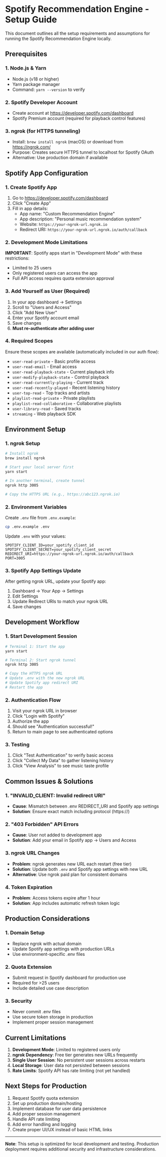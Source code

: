 # Spotify Recommendation Engine - Setup Guide

This document outlines all the setup requirements and assumptions for running the Spotify Recommendation Engine locally.

## Prerequisites

### 1. Node.js & Yarn
- Node.js (v18 or higher)
- Yarn package manager
- Command: `yarn --version` to verify

### 2. Spotify Developer Account
- Create account at https://developer.spotify.com/dashboard
- Spotify Premium account (required for playback control features)

### 3. ngrok (for HTTPS tunneling)
- Install: `brew install ngrok` (macOS) or download from https://ngrok.com/
- Purpose: Creates secure HTTPS tunnel to localhost for Spotify OAuth
- Alternative: Use production domain if available

## Spotify App Configuration

### 1. Create Spotify App
1. Go to https://developer.spotify.com/dashboard
2. Click "Create App"
3. Fill in app details:
    - App name: "Custom Recommendation Engine"
    - App description: "Personal music recommendation system"
    - Website: `https://your-ngrok-url.ngrok.io`
    - Redirect URI: `https://your-ngrok-url.ngrok.io/auth/callback`

### 2. Development Mode Limitations
**IMPORTANT**: Spotify apps start in "Development Mode" with these restrictions:
- Limited to 25 users
- Only registered users can access the app
- Full API access requires quota extension approval

### 3. Add Yourself as User (Required)
1. In your app dashboard → Settings
2. Scroll to "Users and Access"
3. Click "Add New User"
4. Enter your Spotify account email
5. Save changes
6. **Must re-authenticate after adding user**

### 4. Required Scopes
Ensure these scopes are available (automatically included in our auth flow):
- `user-read-private` - Basic profile access
- `user-read-email` - Email access
- `user-read-playback-state` - Current playback info
- `user-modify-playback-state` - Control playback
- `user-read-currently-playing` - Current track
- `user-read-recently-played` - Recent listening history
- `user-top-read` - Top tracks and artists
- `playlist-read-private` - Private playlists
- `playlist-read-collaborative` - Collaborative playlists
- `user-library-read` - Saved tracks
- `streaming` - Web playback SDK

## Environment Setup

### 1. ngrok Setup
```bash
# Install ngrok
brew install ngrok

# Start your local server first
yarn start

# In another terminal, create tunnel
ngrok http 3005

# Copy the HTTPS URL (e.g., https://abc123.ngrok.io)
```

### 2. Environment Variables
Create `.env` file from `.env.example`:
```bash
cp .env.example .env
```

Update `.env` with your values:
```
SPOTIFY_CLIENT_ID=your_spotify_client_id
SPOTIFY_CLIENT_SECRET=your_spotify_client_secret
REDIRECT_URI=https://your-ngrok-url.ngrok.io/auth/callback
PORT=3005
```

### 3. Spotify App Settings Update
After getting ngrok URL, update your Spotify app:
1. Dashboard → Your App → Settings
2. Edit Settings
3. Update Redirect URIs to match your ngrok URL
4. Save changes

## Development Workflow

### 1. Start Development Session
```bash
# Terminal 1: Start the app
yarn start

# Terminal 2: Start ngrok tunnel
ngrok http 3005

# Copy the HTTPS ngrok URL
# Update .env with the new ngrok URL
# Update Spotify app redirect URI
# Restart the app
```

### 2. Authentication Flow
1. Visit your ngrok URL in browser
2. Click "Login with Spotify"
3. Authorize the app
4. Should see "Authentication successful!"
5. Return to main page to see authenticated options

### 3. Testing
1. Click "Test Authentication" to verify basic access
2. Click "Collect My Data" to gather listening history
3. Click "View Analysis" to see music taste profile

## Common Issues & Solutions

### 1. "INVALID_CLIENT: Invalid redirect URI"
- **Cause**: Mismatch between .env REDIRECT_URI and Spotify app settings
- **Solution**: Ensure exact match including protocol (https://)

### 2. "403 Forbidden" API Errors
- **Cause**: User not added to development app
- **Solution**: Add your email in Spotify app → Users and Access

### 3. ngrok URL Changes
- **Problem**: ngrok generates new URL each restart (free tier)
- **Solution**: Update both `.env` and Spotify app settings with new URL
- **Alternative**: Use ngrok paid plan for consistent domains

### 4. Token Expiration
- **Problem**: Access tokens expire after 1 hour
- **Solution**: App includes automatic refresh token logic

## Production Considerations

### 1. Domain Setup
- Replace ngrok with actual domain
- Update Spotify app settings with production URLs
- Use environment-specific .env files

### 2. Quota Extension
- Submit request in Spotify dashboard for production use
- Required for >25 users
- Include detailed use case description

### 3. Security
- Never commit .env files
- Use secure token storage in production
- Implement proper session management

## Current Limitations

1. **Development Mode**: Limited to registered users only
2. **ngrok Dependency**: Free tier generates new URLs frequently
3. **Single User Session**: No persistent user sessions across restarts
4. **Local Storage**: User data not persisted between sessions
5. **Rate Limits**: Spotify API has rate limiting (not yet handled)

## Next Steps for Production

1. Request Spotify quota extension
2. Set up production domain/hosting
3. Implement database for user data persistence
4. Add proper session management
5. Handle API rate limiting
6. Add error handling and logging
7. Create proper UI/UX instead of basic HTML links

---

**Note**: This setup is optimized for local development and testing. Production deployment requires additional security and infrastructure considerations.
